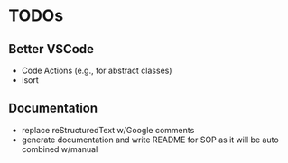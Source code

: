 # TODOs

## Better VSCode

* Code Actions (e.g., for abstract classes)
* isort

## Documentation

* replace reStructuredText w/Google comments
* generate documentation and write README for SOP as it will be auto combined w/manual
  
